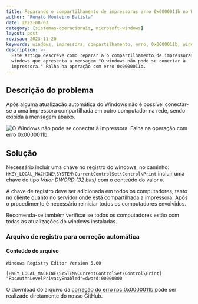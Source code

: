 ```yaml
---
title: Reparando o compartilhamento de impressoras erro 0x0000011b no Windows 10
author: "Renato Monteiro Batista"
date: 2022-08-03
category: [sistemas-operacionais, microsoft-windows]
layout: post
revisao: 2023-11-20
keywords: windows, impressora, compartilhamento, erro, 0x0000011b, windows 10, win 10, win10, w10, windows 11, win 11, w11, win11, rpc, erro, impressora rede, compartilhamento impressora, não conecta impressora, reparo, consertar, solução, fix, RpcAuthnLevelPrivacyEnabled, registro, regedit, chave, consertar impressora rede, consertar compartilhamento
description: >-
  Este artigo descreve como reparar a o compartilhamento de impressoras no
  windows que apresenta a mensagem "O windows não pode se conectar à
  impressora." Falha na operação com erro 0x0000011b.
---
```


## Descrição do problema

Após alguma atualização automática do Windows não é possível conectar-se a uma impressora compartilhada em outro computador na rede, sendo exibida a mensagem abaixo.

![O Windows não pode se conectar à impressora. Falha na operação com erro 0x0000011b.]({{site.img}}0x0000011b.jpeg)

## Solução

Necessário incluir uma chave no registro do windows, no caminho: `HKEY_LOCAL_MACHINE\SYSTEM\CurrentControlSet\Control\Print` incluir uma chave do tipo _Valor DWORD (32 bits)_ com o conteúdo do valor `0`.

A chave de registro deve ser adicionada em todos os computadores, tanto no cliente quanto no servidor onde está compartilhada a impressora. Após o procedimento é necessário reiniciar todos os computadores envolvidos.

Recomenda-se também verificar se todos os computadores estão com todas as atualizações do windows instaladas.

### Arquivo de registro para correção automática

#### Conteúdo do arquivo

```text
Windows Registry Editor Version 5.00

[HKEY_LOCAL_MACHINE\SYSTEM\CurrentControlSet\Control\Print]
"RpcAuthnLevelPrivacyEnabled"=dword:00000000
```

O download do arquivo da [correção do erro rpc 0x0000011b](https://github.com/rmbinformatica/downloads/blob/main/correcao_rpc-0x0000011b.reg) pode ser realizado diretamente do nosso GitHub.